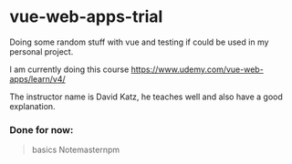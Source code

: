 # vue-web-apps-trial

Doing some random stuff with vue and testing if could be used in my personal project.

I am currently doing this course https://www.udemy.com/vue-web-apps/learn/v4/

The instructor name is David Katz, he teaches well and also have a good explanation.


### Done for now:

> basics
> Notemasternpm
